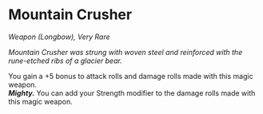 # Mountain Crusher
*Weapon (Longbow), Very Rare*

*Mountain Crusher was strung with woven steel and reinforced with the rune-etched ribs of a glacier bear.*

You gain a +5 bonus to attack rolls and damage rolls made with this magic weapon.  
***Mighty.*** You can add your Strength modifier to the damage rolls made with this magic weapon.  